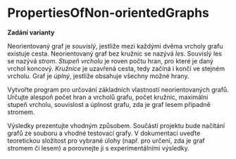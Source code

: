 # PropertiesOfNon-orientedGraphs

**Zadání varianty**

Neorientovaný graf je _souvislý_, jestliže mezi každými dvěma vrcholy grafu existuje cesta. Neorientovaný graf bez kružnic se nazývá _les_. Souvislý les se nazývá _strom_. _Stupeň vrcholu_ je roven počtu hran, pro které je daný vrchol koncový. _Kružnice_ je uzavřená cesta, tedy začíná i končí ve stejném vrcholu. Graf je _úplný_, jestliže obsahuje všechny možné hrany.

Vytvořte program pro určování základních vlastností neorientovaných grafů. Určujte alespoň počet hran a vrcholů grafu, počet kružnic, maximální stupeň vrcholu, souvislost a úplnost grafu, zda je graf lesem případně stromem.

Výsledky prezentujte vhodným způsobem. Součástí projektu bude načítání grafů ze souboru a vhodné testovací grafy. V dokumentaci uveďte teoretickou složitost pro vybrané úlohy (např. pro určení, zda je graf stromem či lesem) a porovnejte ji s experimentálními výsledky.
